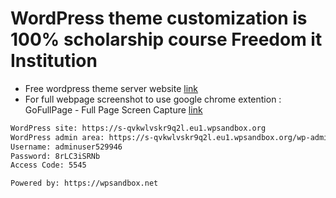 # WordPress theme customization is 100% scholarship course Freedom it Institution 

- Free wordpress theme server website [link](https://wpsandbox.net/)
- For full webpage screenshot to use google chrome extention : GoFullPage - Full Page Screen Capture [link](https://chromewebstore.google.com/detail/gofullpage-full-page-scre/fdpohaocaechififmbbbbbknoalclacl?hl=en)

```sh
WordPress site: https://s-qvkwlvskr9q2l.eu1.wpsandbox.org
WordPress admin area: https://s-qvkwlvskr9q2l.eu1.wpsandbox.org/wp-admin/
Username: adminuser529946
Password: 8rLC3iSRNb
Access Code: 5545

Powered by: https://wpsandbox.net
```
